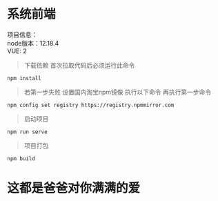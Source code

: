 <h1>系统前端</h1>
项目信息：<br>
node版本：12.18.4<br>
VUE: 2<br>

>下载依赖 首次拉取代码后必须运行此命令
````
npm install
````
> 若第一步失败 设置国内淘宝npm镜像 执行以下命令 再执行第一步命令
````
npm config set registry https://registry.npmmirror.com
````
> 启动项目
````
npm run serve
````
>项目打包
````
npm build
````

<h1>这都是爸爸对你满满的爱</h1>
